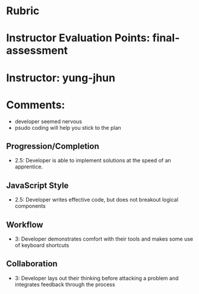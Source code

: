# Rubric
# Instructor Evaluation Points: final-assessment
# Instructor: yung-jhun
# Comments:
  - developer seemed nervous
  - psudo coding will help you stick to the plan

## Progression/Completion

* 2.5: Developer is able to implement solutions at the speed of an apprentice.

## JavaScript Style

* 2.5: Developer writes effective code, but does not breakout logical components

## Workflow

* 3: Developer demonstrates comfort with their tools and makes some use of keyboard shortcuts

## Collaboration

* 3: Developer lays out their thinking before attacking a problem and integrates feedback through the process

